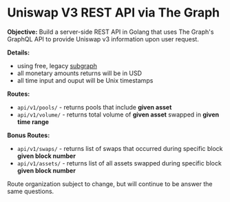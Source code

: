 # Uniswap V3 REST API via The Graph

**Objective:** Build a server-side REST API in Golang that uses The Graph's GraphQL API to provide Uniswap v3 information upon user request.

**Details:**
- using free, legacy [subgraph](https://thegraph.com/hosted-service/subgraph/ianlapham/uniswap-v3-alt)
- all monetary amounts returns will be in USD
- all time input and ouput will be Unix timestamps

**Routes:**
- `api/v1/pools/` - returns pools that include **given asset**
- `api/v1/volume/` - returns total volume of **given asset** swapped in **given time range**

**Bonus Routes:**
- `api/v1/swaps/` - returns list of swaps that occurred during specific block **given block number**
- `api/v1/assets/` - returns list of all assets swapped during specific block **given block number**

Route organization subject to change, but will continue to be answer the same questions.


